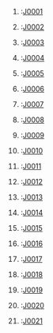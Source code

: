 1. :[J0001](wymagania.jakosciowe.i.ograniczenia/J0001.md) 

2. :[J0002](wymagania.jakosciowe.i.ograniczenia/J0002.md)
   
3. :[J0003](wymagania.jakosciowe.i.ograniczenia/J0003.md)
   
4. :[J0004](wymagania.jakosciowe.i.ograniczenia/J0004.md)
   
5. :[J0005](wymagania.jakosciowe.i.ograniczenia/J0005.md)
   
6. :[J0006](wymagania.jakosciowe.i.ograniczenia/J0006.md)
   
7. :[J0007](wymagania.jakosciowe.i.ograniczenia/J0007.md)
   
8. :[J0008](wymagania.jakosciowe.i.ograniczenia/J0008.md)
    
9. :[J0009](wymagania.jakosciowe.i.ograniczenia/J0009.md)
    
10. :[J0010](wymagania.jakosciowe.i.ograniczenia/J0010.md)
    
11. :[J0011](wymagania.jakosciowe.i.ograniczenia/J0011.md)

12. :[J0012](wymagania.jakosciowe.i.ograniczenia/J0012.md)

13. :[J0013](wymagania.jakosciowe.i.ograniczenia/J0013.md)

14. :[J0014](wymagania.jakosciowe.i.ograniczenia/J0014.md) 

15. :[J0015](wymagania.jakosciowe.i.ograniczenia/J0015.md)
   
16. :[J0016](wymagania.jakosciowe.i.ograniczenia/J0016.md)
   
17. :[J0017](wymagania.jakosciowe.i.ograniczenia/J0017.md)
   
18. :[J0018](wymagania.jakosciowe.i.ograniczenia/J0018.md)
   
19. :[J0019](wymagania.jakosciowe.i.ograniczenia/J0019.md)
   
20. :[J0020](wymagania.jakosciowe.i.ograniczenia/J0020.md)
   
21. :[J0021](wymagania.jakosciowe.i.ograniczenia/J0021.md)